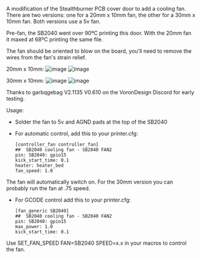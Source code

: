A modification of the Stealthburner PCB cover door to add a cooling fan. There are two versions: one for a 20mm x 10mm fan, the other for a 30mm x 10mm fan. Both versions use a 5v fan.

Pre-fan, the SB2040 went over 90ºC printing this door. With the 20mm fan it maxed at 68ºC printing the same file.

The fan should be oriented to blow on the board, you'll need to remove the wires from the fan's strain relief.

20mm x 10mm:
![image](https://github.com/allenrowand/voron_mods/blob/main/v2.4/SB2040%20Fan%20Door/images/image_01.jpg)
![image](https://github.com/allenrowand/voron_mods/blob/main/v2.4/SB2040%20Fan%20Door/images/image_02.jpg)

30mm x 10mm:
![image](https://github.com/allenrowand/voron_mods/blob/main/v2.4/SB2040%20Fan%20Door/images/image_03.jpg)
![image](https://github.com/allenrowand/voron_mods/blob/main/v2.4/SB2040%20Fan%20Door/images/image_04.jpg)



Thanks to garbqgebag V2.1135 V0.610 on the VoronDesign Discord for early testing.

Usage:
- Solder the fan to 5v and AGND pads at the top of the SB2040
- For automatic control, add this to your printer.cfg:
    
    ```
    [controller_fan controller_fan]
    ##  SB2040 cooling fan - SB2040 FAN2
    pin: SB2040: gpio15
    kick_start_time: 0.1
    heater: heater_bed
    fan_speed: 1.0
    ```

The fan will automatically switch on. For the 30mm version you can probably run the fan at .75 speed.

- For GCODE control add this to your printer.cfg:
    ```
    [fan_generic SB2040]
    ##  SB2040 cooling fan - SB2040 FAN2
    pin: SB2040: gpio15
    max_power: 1.0
    kick_start_time: 0.1
    ```

Use SET_FAN_SPEED FAN=SB2040 SPEED=x.x in your macros to control the fan.